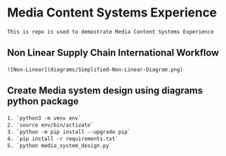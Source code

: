 # Media Content Systems Experience

    This is repo is used to demostrate Media Content Systems Experience

## Non Linear Supply Chain International Workflow

    ![Non-Linear](diagrams/Simplified-Non-Linear-Diagram.png)

## Create Media system design using diagrams python package
   
    1. `python3 -m venv env`
    2. `source env/bin/activate`
    3. `python -m pip install --upgrade pip`
    4. `pip install -r requirements.txt`
    5. `python media_system_design.py`